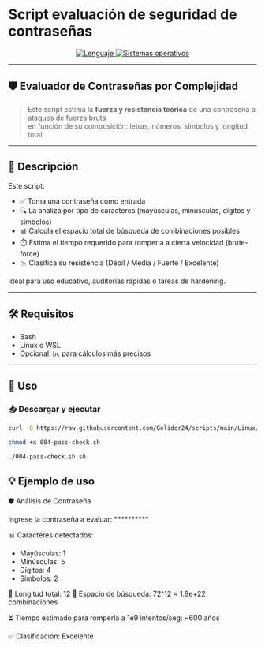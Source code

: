 # Script evaluación de seguridad de contraseñas

<p align="center">
    <a href="https://www.man7.org/linux/man-pages/man1/bash.1.html">
        <img src="https://img.shields.io/badge/Lenguaje-Bash-4EAA25?style=flat&logo=gnubash&labelColor=363D44" alt="Lenguaje">
    </a>
    <a href="https://www.debian.org/">
        <img src="https://img.shields.io/badge/OS-Linux%20%7C%20Debian-blue?style=flat&logoColor=b0c0c0&labelColor=363D44" alt="Sistemas operativos">
    </a>
</p>

---

## 🛡️ Evaluador de Contraseñas por Complejidad

> Este script estima la **fuerza y resistencia teórica** de una contraseña a ataques de fuerza bruta  
> en función de su composición: letras, números, símbolos y longitud total.

---

## 🧾 Descripción

Este script:

- ✅ Toma una contraseña como entrada
- 🔍 La analiza por tipo de caracteres (mayúsculas, minúsculas, dígitos y símbolos)
- 📊 Calcula el espacio total de búsqueda de combinaciones posibles
- ⏱️ Estima el tiempo requerido para romperla a cierta velocidad (brute-force)
- 📉 Clasifica su resistencia (Débil / Media / Fuerte / Excelente)

Ideal para uso educativo, auditorías rápidas o tareas de hardening.

---

## 🛠️ Requisitos

- Bash
- Linux o WSL
- Opcional: `bc` para cálculos más precisos

---

## 🚀 Uso

### 📥 Descargar y ejecutar

```bash
curl -O https://raw.githubusercontent.com/Golidor24/scripts/main/Linux/004-pass-check.sh

chmod +x 004-pass-check.sh

./004-pass-check.sh.sh

```

## 💡 Ejemplo de uso


🛡️ Análisis de Contraseña

Ingrese la contraseña a evaluar: **********

📊 Caracteres detectados:
  - Mayúsculas: 1
  - Minúsculas: 5
  - Dígitos:     4
  - Símbolos:    2

🔐 Longitud total: 12
🔢 Espacio de búsqueda: 72^12 ≈ 1.9e+22 combinaciones

⏳ Tiempo estimado para romperla a 1e9 intentos/seg: ~600 años

✅ Clasificación: Excelente


